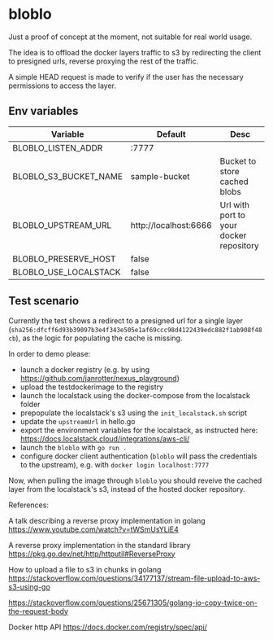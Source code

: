 # bloblo

Just a proof of concept at the moment, not suitable for real world usage.

The idea is to offload the docker layers traffic to s3 by redirecting the client to presigned urls, reverse proxying
the rest of the traffic.

A simple HEAD request is made to verify if the user has the necessary permissions to access the layer.

## Env variables

| Variable                  | Default                  | Desc                                                           |
| ------------------------- | ------------------------ | -------------------------------------------------------------- |
| BLOBLO_LISTEN_ADDR        | :7777                    |                                                                |
| BLOBLO_S3_BUCKET_NAME     | sample-bucket            | Bucket to store cached blobs                                   |
| BLOBLO_UPSTREAM_URL       | http://localhost:6666    | Url with port to your docker repository                        |
| BLOBLO_PRESERVE_HOST      | false                    |                                                                |
| BLOBLO_USE_LOCALSTACK     | false                    |                                                                |


## Test scenario

Currently the test shows a redirect to a presigned url for a single layer (`sha256:dfcff6d93b39097b3e4f343e505e1af69ccc98d4122439edc882f1ab908f48cb`),
as the logic for populating the cache is missing.

In order to demo please:
- launch a docker registry (e.g. by using https://github.com/janrotter/nexus_playground)
- upload the testdockerimage to the registry
- launch the localstack using the docker-compose from the localstack folder
- prepopulate the localstack's s3 using the `init_localstack.sh` script
- update the `upstreamUrl` in hello.go
- export the environment variables for the localstack, as instructed here: https://docs.localstack.cloud/integrations/aws-cli/
- launch the `bloblo` with `go run .`
- configure docker client authentication (`bloblo` will pass the credentials to the upstream),
  e.g. with `docker login localhost:7777`

Now, when pulling the image through `bloblo` you should reveive the cached layer from
the localstack's s3, instead of the hosted docker repository.

References:

A talk describing a reverse proxy implementation in golang
https://www.youtube.com/watch?v=tWSmUsYLiE4


A reverse proxy implementation in the standard library
https://pkg.go.dev/net/http/httputil#ReverseProxy


How to upload a file to s3 in chunks in golang
https://stackoverflow.com/questions/34177137/stream-file-upload-to-aws-s3-using-go


https://stackoverflow.com/questions/25671305/golang-io-copy-twice-on-the-request-body

Docker http API
https://docs.docker.com/registry/spec/api/
